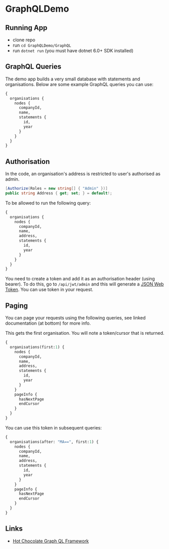 # GraphQLDemo

## Running App

- clone repo
- run `cd GraphQLDemo/GraphQL`
- run `dotnet run` (you must have dotnet 6.0+ SDK installed)

## GraphQL Queries

The demo app builds a very small database with statements and organisations. Below are some example GraphQL queries you can use:

```graphql
{
  organisations {
    nodes {
      companyId,
      name,
      statements {
        id,
        year
      }
    }
  }
}
```

## Authorisation

In the code, an organisation's address is restricted to user's authorised as admin.

```c#
[Authorize(Roles = new string[] { "Admin" })]
public string Address { get; set; } = default!;
```

To be allowed to run the following query:

```graphql
{
  organisations {
    nodes {
      companyId,
      name,
      address,
      statements {
        id,
        year
      }
    }
  }
}
```

You need to create a token and add it as an authorisation header (using bearer).
To do this, go to `/api/jwt/admin` and this will generate a [JSON Web Token](https://jwt.io).
You can use token in your request.

## Paging

You can page your requests using the following queries, see linked documentation (at bottom) for more info.

This gets the first organisation. You will note a token/cursor that is returned.

```graphql
{
  organisations(first:1) {
    nodes {
      companyId,
      name,
      address,
      statements {
        id,
        year
      }
    }
    pageInfo {
      hasNextPage
      endCursor
    }
  }
}
```

You can use this token in subsequent queries:

```graphql
{
  organisations(after: "MA==", first:1) {
    nodes {
      companyId,
      name,
      address,
      statements {
        id,
        year
      }
    }
    pageInfo {
      hasNextPage
      endCursor
    }
  }
}
```


## Links

- [Hot Chocolate Graph QL Framework](https://chillicream.com/docs/hotchocolate)
